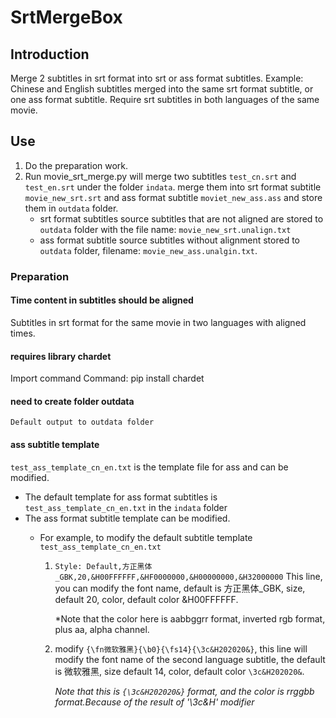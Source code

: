 # SrtMergeBox

## Introduction

Merge 2 subtitles in srt format into srt or ass format subtitles.
Example: Chinese and English subtitles merged into the same srt format subtitle, or one ass format subtitle.
Require srt subtitles in both languages of the same movie.

## Use

1. Do the preparation work.
2. Run movie_srt_merge.py will merge two subtitles `test_cn.srt` and `test_en.srt` under the folder `indata`.
merge them into srt format subtitle `movie_new_srt.srt` and ass format subtitle `moviet_new_ass.ass` and store them in `outdata` folder.
    - srt format subtitles source subtitles that are not aligned are stored to `outdata` folder with the file name: `movie_new_srt.unalign.txt`
    - ass format subtitle source subtitles without alignment stored to `outdata` folder, filename: `movie_new_ass.unalgin.txt`.

### Preparation

#### Time content in subtitles should be aligned

Subtitles in srt format for the same movie in two languages with aligned times.

#### requires library chardet

Import command
Command: pip install chardet

#### need to create folder outdata

    Default output to outdata folder

#### ass subtitle template

`test_ass_template_cn_en.txt` is the template file for ass and can be modified.

- The default template for ass format subtitles is `test_ass_template_cn_en.txt` in the `indata` folder
- The ass format subtitle template can be modified.
  - For example, to modify the default subtitle template  
  `test_ass_template_cn_en.txt`

    1. `Style: Default,方正黑体_GBK,20,&H00FFFFFF,&HF0000000,&H00000000,&H32000000` This line, you can modify the font name, default is 方正黑体_GBK, size, default 20, color, default color &H00FFFFFF.

        *Note that the color here is aabbggrr format, inverted rgb format, plus aa, alpha channel.
  
    2. modify `{\fn微软雅黑}{\b0}{\fs14}{\3c&H202020&}`, this line will modify the font name of the second language subtitle, the default is 微软雅黑, size default 14, color, default color `\3c&H202020&`.

          *Note that this is `{\3c&H202020&}` format, and the color is rrggbb format.Because of the result of '\3c&H' modifier*
